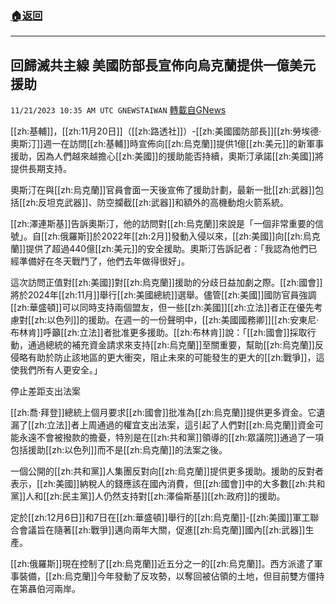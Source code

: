 ###  [:house:返回](README.md)
---


## 回歸滅共主線 美國防部長宣佈向烏克蘭提供一億美元援助
`11/21/2023 10:35 AM UTC GNEWSTAIWAN` [轉載自GNews](https://gnews.org/articles/1999628)

[[zh:基輔]]，[[zh:11月20日]]（[[zh:路透社]]）-[[zh:美國國防部長]][[zh:勞埃德·奧斯汀]]週一在訪問[[zh:基輔]]時宣佈向[[zh:烏克蘭]]提供1億[[zh:美元]]的新軍事援助，因為人們越來越擔心[[zh:美國]]的援助能否持續，奧斯汀承諾[[zh:美國]]將提供長期支持。

  

奧斯汀在與[[zh:烏克蘭]]官員會面一天後宣佈了援助計劃，最新一批[[zh:武器]]包括[[zh:反坦克武器]]、防空攔截[[zh:武器]]和額外的高機動炮火箭系統。

  

[[zh:澤連斯基]]告訴奧斯汀，他的訪問對[[zh:烏克蘭]]來說是「一個非常重要的信號」。自[[zh:俄羅斯]]於2022年[[zh:2月]]發動入侵以來，[[zh:美國]]向[[zh:烏克蘭]]提供了超過440億[[zh:美元]]的安全援助。奧斯汀告訴記者：「我認為他們已經準備好在冬天戰鬥了，他們去年做得很好」。

  

這次訪問正值對[[zh:美國]]對[[zh:烏克蘭]]援助的分歧日益加劇之際。[[zh:國會]]將於2024年[[zh:11月]]舉行[[zh:美國總統]]選舉。儘管[[zh:美國]]國防官員強調[[zh:華盛頓]]可以同時支持兩個盟友，但一些[[zh:美國]][[zh:立法]]者正在優先考慮對[[zh:以色列]]的援助。在週一的一份聲明中，[[zh:美國國務卿]][[zh:安東尼·布林肯]]呼籲[[zh:立法]]者批准更多援助。[[zh:布林肯]]說：「[[zh:國會]]採取行動，通過總統的補充資金請求來支持[[zh:烏克蘭]]至關重要，幫助[[zh:烏克蘭]]反侵略有助於防止該地區的更大衝突，阻止未來的可能發生的更大的[[zh:戰爭]]，這使我們所有人更安全。」

  

停止差距支出法案

  

[[zh:喬·拜登]]總統上個月要求[[zh:國會]]批准為[[zh:烏克蘭]]提供更多資金。它遺漏了[[zh:立法]]者上周通過的權宜支出法案，這引起了人們對[[zh:烏克蘭]]資金可能永遠不會被撥款的擔憂，特別是在[[zh:共和黨]]領導的[[zh:眾議院]]通過了一項包括援助[[zh:以色列]]而不是[[zh:烏克蘭]]的法案之後。

  

一個公開的[[zh:共和黨]]人集團反對向[[zh:烏克蘭]]提供更多援助。援助的反對者表示，[[zh:美國]]納稅人的錢應該在國內消費，但[[zh:國會]]中的大多數[[zh:共和黨]]人和[[zh:民主黨]]人仍然支持對[[zh:澤倫斯基]][[zh:政府]]的援助。

  

定於[[zh:12月6日]]和7日在[[zh:華盛頓]]舉行的[[zh:烏克蘭]]-[[zh:美國]]軍工聯合會議旨在隨著[[zh:戰爭]]邁向兩年大關，促進[[zh:烏克蘭]]國內[[zh:武器]]生產。

  

[[zh:俄羅斯]]現在控制了[[zh:烏克蘭]]近五分之一的[[zh:烏克蘭]]。西方派遣了軍事裝備，[[zh:烏克蘭]]今年發動了反攻勢，以奪回被佔領的土地，但目前雙方僵持在第聶伯河兩岸。
